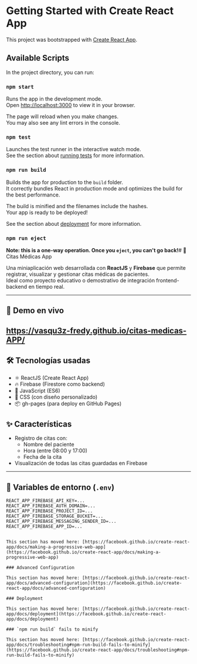 # Getting Started with Create React App

This project was bootstrapped with [Create React App](https://github.com/facebook/create-react-app).

## Available Scripts

In the project directory, you can run:

### `npm start`

Runs the app in the development mode.\
Open [http://localhost:3000](http://localhost:3000) to view it in your browser.

The page will reload when you make changes.\
You may also see any lint errors in the console.

### `npm test`

Launches the test runner in the interactive watch mode.\
See the section about [running tests](https://facebook.github.io/create-react-app/docs/running-tests) for more information.

### `npm run build`

Builds the app for production to the `build` folder.\
It correctly bundles React in production mode and optimizes the build for the best performance.

The build is minified and the filenames include the hashes.\
Your app is ready to be deployed!

See the section about [deployment](https://facebook.github.io/create-react-app/docs/deployment) for more information.

### `npm run eject`

**Note: this is a one-way operation. Once you `eject`, you can't go back!**# 🏥 Citas Médicas App

Una miniaplicación web desarrollada con **ReactJS** y **Firebase** que permite registrar, visualizar y gestionar citas médicas de pacientes.  
Ideal como proyecto educativo o demostrativo de integración frontend-backend en tiempo real.

---

## 🚀 Demo en vivo

https://vasqu3z-fredy.github.io/citas-medicas-APP/
---

## 🛠 Tecnologías usadas

- ⚛️ ReactJS (Create React App)
- 🔥 Firebase (Firestore como backend)
- 🧠 JavaScript (ES6)
- 🎨 CSS (con diseño personalizado)
- 📦 gh-pages (para deploy en GitHub Pages)



## ✨ Características

- Registro de citas con:
  - Nombre del paciente
  - Hora (entre 08:00 y 17:00)
  - Fecha de la cita
- Visualización de todas las citas guardadas en Firebase

---

## 🔐 Variables de entorno (`.env`)

```env
REACT_APP_FIREBASE_API_KEY=...
REACT_APP_FIREBASE_AUTH_DOMAIN=...
REACT_APP_FIREBASE_PROJECT_ID=...
REACT_APP_FIREBASE_STORAGE_BUCKET=...
REACT_APP_FIREBASE_MESSAGING_SENDER_ID=...
REACT_APP_FIREBASE_APP_ID=...


This section has moved here: [https://facebook.github.io/create-react-app/docs/making-a-progressive-web-app](https://facebook.github.io/create-react-app/docs/making-a-progressive-web-app)

### Advanced Configuration

This section has moved here: [https://facebook.github.io/create-react-app/docs/advanced-configuration](https://facebook.github.io/create-react-app/docs/advanced-configuration)

### Deployment

This section has moved here: [https://facebook.github.io/create-react-app/docs/deployment](https://facebook.github.io/create-react-app/docs/deployment)

### `npm run build` fails to minify

This section has moved here: [https://facebook.github.io/create-react-app/docs/troubleshooting#npm-run-build-fails-to-minify](https://facebook.github.io/create-react-app/docs/troubleshooting#npm-run-build-fails-to-minify)
